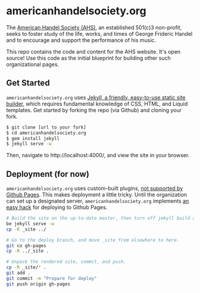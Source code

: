 # americanhandelsociety.org

The [American Handel Society (AHS)](http://americanhandelsociety.org/), an established 501(c)3 non-profit, seeks to foster study of the life, works, and times of George Frideric Handel and to encourage and support the performance of his music.

This repo contains the code and content for the AHS website. It's open source! Use this code as the initial blueprint for building other such organizational pages.

## Get Started

`americanhandelsociety.org` uses [Jekyll, a friendly, easy-to-use static site builder](https://jekyllrb.com/), which requires fundamental knowledge of CSS, HTML, and Liquid templates. Get started by forking the repo (via Github) and cloning your fork.

```bash
$ git clone [url to your fork]
$ cd americanhandelsociety.org
$ gem install jekyll
$ jekyll serve -w
```

Then, navigate to http://localhost:4000/, and view the site in your browser.

## Deployment (for now)

`americanhandelsociety.org` uses custom-built plugins, [not supported by Github Pages](https://help.github.com/articles/adding-jekyll-plugins-to-a-github-pages-site/). This makes deployment a little tricky. Until the organization can set up a designated server, `americanhandelsociety.org` implements [an easy hack](https://github.com/jekyll/jekyll/issues/325#issuecomment-1135567) for deploying to Github Pages.

```bash
# Build the site on the up-to-date master, then turn off jekyll build and move the _site repo elsewhere.
be jekyll serve -w
cp -R _site ../

# Go to the deploy branch, and move _site from elsewhere to here.
git co gh-pages
cp -R ../_site .

# Unpack the rendered site, commit, and push.
cp -R _site/* .
git add .
git commit -m "Prepare for deploy"
git push origin gh-pages
```
